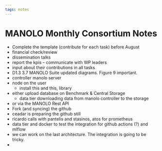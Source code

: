 ```yaml
---
tags: notes
---
```

# MANOLO Monthly Consortium Notes 

- Complete the template (contribute for each task) before August
- financial check/review
- dissemination talks
- report the kpis – communicate with WP leaders
- input about their contributions in all tasks
- D1.3 3.7 MANOLO Suite updated diagrams. Figure 9 important. 
- controller manolo server
- node on the user
	- install this and this, library
- either upload database on Benchmark & Central Storage
	- data tier downloading data from manolo controller to the storage
- or via the MANOLO Rest API
- Fork (and syncing) the github
- ceadar is preparing the github still
- ricardo calls with pantelis and stasinos, atos for prometheus
- data tier and docker to test the integration for github actions (?) and mlflow
- we can work on the last architecture. The integration is going to be tricky.
- 
